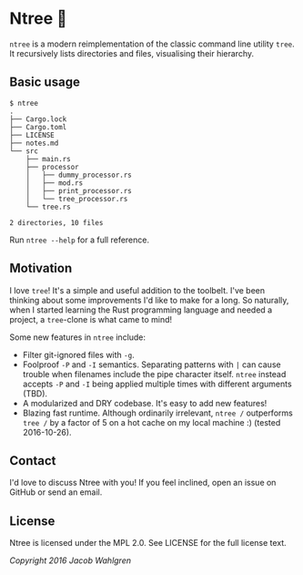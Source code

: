 # Ntree :evergreen_tree:
`ntree` is a modern reimplementation of the classic command line utility `tree`.
It recursively lists directories and files, visualising their hierarchy.

## Basic usage

```
$ ntree
.
├── Cargo.lock
├── Cargo.toml
├── LICENSE
├── notes.md
└── src
    ├── main.rs
    ├── processor
    │   ├── dummy_processor.rs
    │   ├── mod.rs
    │   ├── print_processor.rs
    │   └── tree_processor.rs
    └── tree.rs

2 directories, 10 files
```

Run `ntree --help` for a full reference.

## Motivation
I love `tree`! It's a simple and useful addition to the toolbelt. I've been
thinking about some improvements I'd like to make for a long. So naturally, when
I started learning the Rust programming language and needed a project, a
`tree`-clone is what came to mind!

Some new features in `ntree` include:

- Filter git-ignored files with `-g`.
- Foolproof `-P` and `-I` semantics. Separating patterns with `|` can cause
trouble when filenames include the pipe character itself. `ntree` instead
accepts `-P` and `-I` being applied multiple times with different arguments
(TBD).
- A modularized and DRY codebase. It's easy to add new features!
- Blazing fast runtime. Although ordinarily irrelevant, `ntree /` outperforms
`tree /` by a factor of 5 on a hot cache on my local machine :)
(tested 2016-10-26).

## Contact
I'd love to discuss Ntree with you! If you feel inclined, open an issue on GitHub or send an email.

## License
Ntree is licensed under the MPL 2.0. See LICENSE for the full license text.

*Copyright 2016 Jacob Wahlgren*
